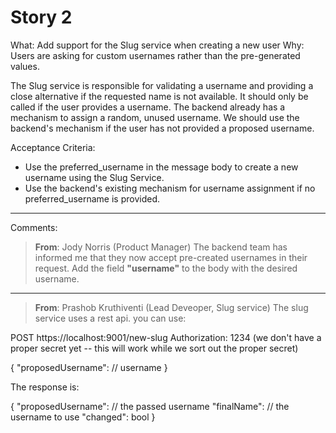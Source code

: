 # Story 2

What: Add support for the Slug service when creating a new user
Why: Users are asking for custom usernames rather than the pre-generated values.

The Slug service is responsible for validating a username and providing a close alternative if the requested name is not available. It should only be called if the user provides a username. The backend already has a mechanism to assign a random, unused username. We should use the backend's mechanism if the user has not provided a proposed username.

Acceptance Criteria:

- Use the preferred_username in the message body to create a new username using the Slug Service.
- Use the backend's existing mechanism for username assignment if no preferred_username is provided.

---

Comments:

> **From**: Jody Norris (Product Manager)
The backend team has informed me that they now accept pre-created usernames in their request. Add the field **"username"** to the body with the desired username.

---

> **From**: Prashob Kruthiventi (Lead Deveoper, Slug service)
The slug service uses a rest api. you can use:

POST https://localhost:9001/new-slug
Authorization: 1234  (we don't have a proper secret yet -- this will work while we sort out the proper secret)

{
    "proposedUsername": // username
}

The response is:

{
    "proposedUsername": // the passed username
    "finalName": // the username to use
    "changed": bool
}
